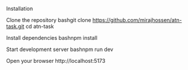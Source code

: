 Installation

Clone the repository
bashgit clone https://github.com/mirajhossen/atn-task.git
cd atn-task

Install dependencies
bashnpm install

Start development server
bashnpm run dev

Open your browser
http://localhost:5173




